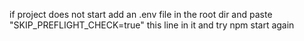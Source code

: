 if project does not start add an .env file in the root dir and paste "SKIP_PREFLIGHT_CHECK=true" this line in it 
and try npm start again